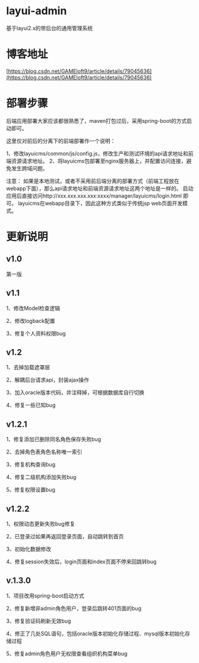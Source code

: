# layui-admin
基于layui2.x的带后台的通用管理系统

# 博客地址
[https://blog.csdn.net/GAMEloft9/article/details/79045636](https://blog.csdn.net/GAMEloft9/article/details/79045636)

# 部署步骤
后端应用部署大家应该都很熟悉了，maven打包过后，采用spring-boot的方式启动即可。

这里仅对前后的分离下的前端部署作一个说明：

1、修改layuicms/common/js/config.js，修改生产和测试环境的api请求地址和前端资源请求地址。
2、将layuicms包部署至nginx服务器上，并配置访问连接，避免发生跨域问题。

注意：
如果是本地测试，或者不采用前后端分离的部署方式（前端工程放在webapp下面），那么api请求地址和前端资源请求地址这两个地址是一样的。
启动应用后直接访问http://xxx.xxx.xxx.xxx:xxxx/manager/layuicms/login.html 即可。
layuicms在webapp目录下，因此这种方式类似于传统jsp web页面开发模式。

# 更新说明 #

## v1.0  ##

第一版


## v1.1 ##
1、修改Model检查逻辑

2、修改logback配置 

3、修复个人资料权限bug

## v1.2 ##
1、去掉加载遮罩层

2、解耦后台请求api，封装ajax操作

3、加入oracle版本代码，并注释掉，可根据数据库自行切换

4、修复一些已知bug

## v1.2.1 ##
1、修复添加已删除同名角色保存失败bug

2、去掉角色表角色名称唯一索引

3、修复机构查询bug

4、修复二级机构添加失败bug

5、修复权限设置bug

## v1.2.2 ##
1、权限动态更新失败bug修复

2、已登录过如果再返回登录页面，自动跳转到首页

3、初始化数据修改

4、修复session失效后，login页面和index页面不停来回跳转bug

## v.1.3.0
1、项目改用spring-boot启动方式

2、修复新增非admin角色用户，登录后跳转401页面的bug

3、修复验证码刷新无效bug

4、修正了几处SQL语句，包括oracle版本初始化存储过程、mysql版本初始化存储过程

5、修复admin角色用户无权限查看组织机构菜单bug